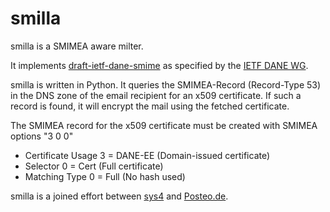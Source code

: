 # smilla

smilla is a SMIMEA aware milter.

It implements
[draft-ietf-dane-smime](https://tools.ietf.org/wg/dane/draft-ietf-dane-smime/)
as specified by the [IETF DANE
WG](https://datatracker.ietf.org/wg/dane/charter/).

smilla is written in Python. It queries the SMIMEA-Record (Record-Type
53) in the DNS zone of the email recipient for an x509 certificate. If
such a record is found, it will encrypt the mail using the fetched
certificate.

The SMIMEA record for the x509 certificate must be created with SMIMEA options "3 0 0"
 * Certificate Usage 3 = DANE-EE (Domain-issued certificate)
 * Selector 0 = Cert (Full certificate)
 * Matching Type 0 = Full (No hash used) 

smilla is a joined effort between [sys4](https://sys4.de) and [Posteo.de](https://posteo.de).

